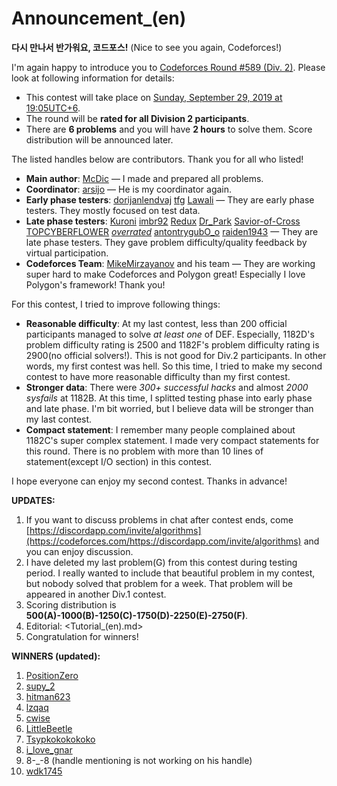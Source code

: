 # Announcement_(en)

**다시 만나서 반가워요, 코드포스!** (Nice to see you again, Codeforces!)

I'm again happy to introduce you to [Codeforces Round #589 (Div. 2)](https://codeforces.com/contests/1228). Please look at following information for details:

 * This contest will take place on [Sunday, September 29, 2019 at 19:05UTC+6](https://codeforces.com/https://www.timeanddate.com/worldclock/fixedtime.html?day=29&month=9&year=2019&hour=16&min=5&sec=0&p1=166).
* The round will be **rated for all Division 2 participants**.
* There are **6 problems** and you will have **2 hours** to solve them. Score distribution will be announced later.

The listed handles below are contributors. Thank you for all who listed!

 * **Main author**: [McDic](https://codeforces.com/profile/McDic "Candidate Master McDic") — I made and prepared all problems.
* **Coordinator**: [arsijo](https://codeforces.com/profile/arsijo "International Grandmaster arsijo") — He is my coordinator again.
* **Early phase testers**: [dorijanlendvaj](https://codeforces.com/profile/dorijanlendvaj "Grandmaster dorijanlendvaj") [tfg](https://codeforces.com/profile/tfg "Grandmaster tfg") [Lawali](https://codeforces.com/profile/Lawali "Master Lawali") — They are early phase testers. They mostly focused on test data.
* **Late phase testers**: [Kuroni](https://codeforces.com/profile/Kuroni "Grandmaster Kuroni") [imbr92](https://codeforces.com/profile/imbr92 "Expert imbr92") [Redux](https://codeforces.com/profile/Redux "Expert Redux") [Dr_Park](https://codeforces.com/profile/Dr_Park "Specialist Dr_Park") [Savior-of-Cross](https://codeforces.com/profile/Savior-of-Cross "Master Savior-of-Cross") [TOPCYBERFLOWER](https://codeforces.com/profile/TOPCYBERFLOWER "Expert TOPCYBERFLOWER") [_overrated_](https://codeforces.com/profile/_overrated_ "Master _overrated_") [antontrygubO_o](https://codeforces.com/profile/antontrygubO_o "Master antontrygubO_o") [raiden1943](https://codeforces.com/profile/raiden1943 "Expert raiden1943") — They are late phase testers. They gave problem difficulty/quality feedback by virtual participation.
* **Codeforces Team**: [MikeMirzayanov](https://codeforces.com/profile/MikeMirzayanov "Headquarters, MikeMirzayanov") and his team — They are working super hard to make Codeforces and Polygon great! Especially I love Polygon's framework! Thank you!

For this contest, I tried to improve following things:

 * **Reasonable difficulty**: At my last contest, less than 200 official participants managed to solve *at least one* of DEF. Especially, 1182D's problem difficulty rating is 2500 and 1182F's problem difficulty rating is 2900(no official solvers!). This is not good for Div.2 participants. In other words, my first contest was hell. So this time, I tried to make my second contest to have more reasonable difficulty than my first contest.
* **Stronger data**: There were *300+ successful hacks* and almost *2000 sysfails* at 1182B. At this time, I splitted testing phase into early phase and late phase. I'm bit worried, but I believe data will be stronger than my last contest.
* **Compact statement**: I remember many people complained about 1182C's super complex statement. I made very compact statements for this round. There is no problem with more than 10 lines of statement(except I/O section) in this contest.

I hope everyone can enjoy my second contest. Thanks in advance!

**UPDATES:**

 1. If you want to discuss problems in chat after contest ends, come [https://discordapp.com/invite/algorithms](https://codeforces.com/https://discordapp.com/invite/algorithms) and you can enjoy discussion.
2. I have deleted my last problem(G) from this contest during testing period. I really wanted to include that beautiful problem in my contest, but nobody solved that problem for a week. That problem will be appeared in another Div.1 contest.
3. Scoring distribution is **500(A)-1000(B)-1250(C)-1750(D)-2250(E)-2750(F)**.
4. Editorial: <Tutorial_(en).md>
5. Congratulation for winners!

**WINNERS (updated):**

 1. [PositionZero](https://codeforces.com/profile/PositionZero "Unrated, PositionZero")
2. [supy_2](https://codeforces.com/profile/supy_2 "Expert supy_2")
3. [hitman623](https://codeforces.com/profile/hitman623 "Candidate Master hitman623")
4. [lzqaq](https://codeforces.com/profile/lzqaq "Candidate Master lzqaq")
5. [cwise](https://codeforces.com/profile/cwise "Expert cwise")
6. [LittleBeetle](https://codeforces.com/profile/LittleBeetle "Candidate Master LittleBeetle")
7. [Tsypkokokokoko](https://codeforces.com/profile/Tsypkokokokoko "Unrated, Tsypkokokokoko")
8. [i_love_gnar](https://codeforces.com/profile/i_love_gnar "Unrated, i_love_gnar")
9. 8-_-8 (handle mentioning is not working on his handle)
10. [wdk1745](https://codeforces.com/profile/wdk1745 "Expert wdk1745")
